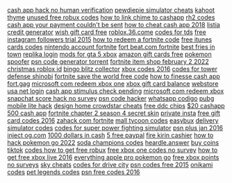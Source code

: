 <a href="https://lookerstudio.google.com/reporting/4b8e59bb-539a-4433-a18f-824a964cbfdf/page/DjD">cash app hack no human verification</a>
<a href="https://lookerstudio.google.com/s/q2vzsEqoVPU">pewdiepie simulator cheats</a>
<a href="https://lookerstudio.google.com/reporting/d7c910dc-719a-488e-adfb-358820082dfb/page/DjD">kahoot thyme</a>
<a href="https://lookerstudio.google.com/reporting/733b3620-dfd8-4510-bd43-0f26fc2b93fb/page/DjD">unused free robux codes</a>
<a href="https://lookerstudio.google.com/reporting/8ff4f31e-81e4-449d-a499-b81e569febe3/page/DjD">how to link chime to cashapp</a>
<a href="https://lookerstudio.google.com/reporting/cf0a9fe9-adac-41d2-9815-5fbf3ec091ce/page/DjD">rh2 codes</a>
<a href="https://lookerstudio.google.com/reporting/82c80e50-c36e-48a4-a3ef-76e4079e4d6b/page/DjD">cash app your payment couldn't be sent</a>
<a href="https://lookerstudio.google.com/reporting/e359f405-cfd8-41e7-a1d5-5eef7d3f30d6/page/7VT9C">how to cheat cash app 2018</a>
<a href="https://lookerstudio.google.com/u/0/reporting/5c578bd5-2e71-4e64-a098-f96b242243f2/page/rneDD">listia credit generator</a>
<a href="https://lookerstudio.google.com/reporting/94a9290a-e6e3-4a4d-be41-478d1de91262/page/DjD">wish gift card free</a>
<a href="https://lookerstudio.google.com/reporting/14769fd4-18b9-49ba-9a3b-8948993e9730?s=kbm3zivC2ss">roblox.36.come</a>
<a href="https://lookerstudio.google.com/reporting/98a27a05-d342-4ae8-b312-48070ddf1cf4/page/DjD">codes for tds</a>
<a href="https://lookerstudio.google.com/reporting/a2bc8072-f533-465a-87df-7508eca151f3/page/DjD">free instagram followers trial 2015</a>
<a href="https://lookerstudio.google.com/reporting/55354d7e-80ca-4f9d-a2d6-dd5601505817/page/DjD">how to redeem a fortnite code</a>
<a href="https://lookerstudio.google.com/reporting/45cb563d-192b-4146-b16a-e35a01a6f936/page/DjD">free itunes cards codes</a>
<a href="https://lookerstudio.google.com/reporting/066bc082-3e60-49e1-a902-f226c3345b72/page/DjD">nintendo account fortnite</a>
<a href="https://lookerstudio.google.com/reporting/1f02ca66-48d6-4fb8-8e28-0fa48ac2293a/page/DjD">fort beat.com fortnite</a>
<a href="https://lookerstudio.google.com/reporting/c2622444-4500-46a1-a832-3e5c910616d6/page/DjD">best fries in town</a>
<a href="https://lookerstudio.google.com/s/gczb9OkVIA0">replika login</a>
<a href="https://lookerstudio.google.com/reporting/b487d7ce-a95b-4a6d-bc46-b9c03aba016a/page/DjD">mods for gta 5 xbox</a>
<a href="https://lookerstudio.google.com/reporting/4e49e62c-850f-483b-aee3-18bcb917af65/page/DjD">amazon gift cards free</a>
<a href="https://lookerstudio.google.com/reporting/568de25e-d68c-4a73-a138-3110c0e0925a/page/DjD">pokemon spoofer</a>
<a href="https://lookerstudio.google.com/reporting/7fe7e5ba-ab88-4f07-afc6-60625279086b/page/DjD">psn code generator torrent</a>
<a href="https://lookerstudio.google.com/reporting/25b74f15-498a-4d7d-91f4-65dd9f8639fb/page/DjD">fortnite item shop february 2 2022</a>
<a href="https://lookerstudio.google.com/reporting/740ef792-5670-4b97-9922-fbd2c663bd23/page/DjD">christmas roblox id</a>
<a href="https://lookerstudio.google.com/reporting/c2aae8d6-c469-43ad-a640-90be0ae7d4cf/page/DjD">bingo blitz collector</a>
<a href="https://lookerstudio.google.com/reporting/b89030d8-fd89-42cd-b27a-4ba104601233/page/DjD">xbox codes 2016</a>
<a href="https://lookerstudio.google.com/reporting/78d50ef3-911b-40e0-8b25-fd95c740d912/page/DjD">codes for tower defense shinobi</a>
<a href="https://lookerstudio.google.com/reporting/a8eb2f73-1e9d-4188-b880-adce8e1c6396/page/DjD">fortnite save the world free code</a>
<a href="https://lookerstudio.google.com/reporting/56a03ade-7d04-450b-9c59-e4b2832d43f9/page/DjD">how to finesse cash app</a>
<a href="https://lookerstudio.google.com/reporting/fe94ef43-d5fa-4bc7-b00a-261e65504cda/page/DjD">fort.gag</a>
<a href="https://lookerstudio.google.com/s/u2lCJXcTXww">microsoft com redeem xbox one</a>
<a href="https://lookerstudio.google.com/reporting/114733dc-0994-449e-9aab-8059cc171827/page/DjD">xbox gift card balance</a>
<a href="https://lookerstudio.google.com/reporting/ed5d5de6-c497-4b65-a566-2192692fb46a/page/DjD">webstore usa net login</a>
<a href="https://lookerstudio.google.com/reporting/79eb4a92-0f1c-4b5f-a09c-0d13a18b6f4f/page/1xZU">cash app stimulus check pending</a>
<a href="https://lookerstudio.google.com/reporting/c6f2f114-3feb-470a-bfff-7235791aa038/page/DjD">microsoft com redeem xbox</a>
<a href="https://lookerstudio.google.com/reporting/9378ef03-4fe2-4542-b851-f87dd04c47cd/page/DjD">snapchat score hack no survey</a>
<a href="https://lookerstudio.google.com/reporting/d65741d9-42ef-412f-a8f2-392ba8287e99/page/DjD">psn code hacker</a>
<a href="https://lookerstudio.google.com/reporting/e3c2b6e5-90bc-4f50-aac5-1ba604b91ebb/page/f4fDD">whatsapp codigo</a>
<a href="https://lookerstudio.google.com/s/vjxmPeygqyI">pubg mobile lite hack</a>
<a href="https://lookerstudio.google.com/reporting/3a11c47b-749c-4e8e-8ff2-df46a11a2333?s=jCWmct3hAmo">design home crowdstar cheats</a>
<a href="https://lookerstudio.google.com/u/0/reporting/72efe2e9-a18e-4381-9cc1-47f272d08d04/page/DjD">free ddc chips</a>
<a href="https://lookerstudio.google.com/reporting/7a4232d3-b6fe-4323-89af-995e53832e10/page/DjD">$20 cashapp</a>
<a href="https://lookerstudio.google.com/reporting/0a9bf622-bf89-450f-84de-a6dae5f3a9aa/page/PPT9C">500 cash app</a>
<a href="https://lookerstudio.google.com/reporting/cdf5a368-0b68-4bf7-9a46-c787fb3a4489/page/DjD">fortnite chapter 2 season 4 secret skin</a>
<a href="https://lookerstudio.google.com/reporting/9d9de952-285b-4e6d-9d15-db3345263d83/page/DjD">private insta</a>
<a href="https://lookerstudio.google.com/reporting/320398ba-1222-4673-849a-c58852e4970d/page/DjD">free gift card codes 2016</a>
<a href="https://lookerstudio.google.com/reporting/5b0567e5-6f86-4fd8-8961-969ef8403fe7/page/DjD">zahack com fortnite</a>
<a href="https://lookerstudio.google.com/reporting/58d5fd49-9a37-42b9-9cf9-c273d11163d7/page/DjD">mall tycoon codes</a>
<a href="https://lookerstudio.google.com/s/ly2d8ZB2DE0">easybux</a>
<a href="https://lookerstudio.google.com/reporting/33dc9c0b-108c-43ad-9e05-c0bc81b32f1e?s=tNlaRaAxFes">delivery simulator codes</a>
<a href="https://lookerstudio.google.com/reporting/8f5cd183-ff3a-4b50-a3a3-b1fd8e95fbc9/page/DjD">codes for super power fighting simulator</a>
<a href="https://lookerstudio.google.com/reporting/6107d0fc-65f0-4c62-863e-0e8081787d0f/page/DjD">psn plus jan 2016</a>
<a href="https://lookerstudio.google.com/reporting/0bc4dd82-36f2-4dd9-aa9a-783954e1056c/page/ofdP">inject og.com</a>
<a href="https://lookerstudio.google.com/reporting/b340f221-81d2-4c4f-ae56-8eff63ce8948/page/YTT9C">1000 dollars in cash</a>
<a href="https://lookerstudio.google.com/reporting/24114c9a-c859-4141-ad62-c9586dbe7cc2/page/khoDD">5 free paypal</a>
<a href="https://lookerstudio.google.com/reporting/ca22f492-577d-4bc7-a523-a75d509e49ca/page/g7fDD">fire kirin cashier</a>
<a href="https://lookerstudio.google.com/reporting/2599a23e-37a8-433e-879a-b9c043f4d40c/page/DjD">how to hack pokemon go 2022</a>
<a href="https://lookerstudio.google.com/reporting/ddb61f40-782d-4d38-8d6a-3e47b46a34f2/page/DjD">soda champions codes</a>
<a href="https://lookerstudio.google.com/reporting/ccb1e1df-fcd5-4300-96b6-ee14e71f8f72/page/5CT9C">heardle.answer</a>
<a href="https://lookerstudio.google.com/reporting/b30fc540-6f14-406b-9c47-f95676f84f3b/page/OD2AD">buy coins tiktok</a>
<a href="https://lookerstudio.google.com/reporting/6b4d2bcb-3db9-4dcb-9f0d-018bc1c81932/page/DjD">codes how to get free robux</a>
<a href="https://lookerstudio.google.com/reporting/8ed4ba90-6ed9-47cc-89a3-b646946d8c5a/page/DjD">free xbox one codes no survey</a>
<a href="https://lookerstudio.google.com/reporting/6fc7c518-9d87-4020-9f8d-6765ecac5d73/page/DjD">how to get free xbox live 2016</a>
<a href="https://lookerstudio.google.com/reporting/0b1e6a7b-e0cf-4ed8-a894-42293f69c8bd?s=udWUK3Kxnbc">everything apple pro pokemon go</a>
<a href="https://lookerstudio.google.com/reporting/1514d20c-2bd0-40da-9586-867bd2abb5ef/page/DjD">free xbox points no surveys</a>
<a href="https://lookerstudio.google.com/s/io6-VEOBNL0">sky cheats</a>
<a href="https://lookerstudio.google.com/reporting/694a04fa-71c5-4a42-b030-7ae04d13d4d7/page/DjD">codes for drive city</a>
<a href="https://lookerstudio.google.com/reporting/b5b3793f-40d4-4b7a-9b34-c74b2e290c5e/page/DjD">psn codes free 2015</a>
<a href="https://lookerstudio.google.com/u/0/reporting/e366c6bb-4a14-4d17-8817-0f62a0f04aa1/page/DjD">onikami codes</a>
<a href="https://lookerstudio.google.com/reporting/4d9cd809-478f-4b38-bf39-7592f6f2b484/page/DjD">pet legends codes</a>
<a href="https://lookerstudio.google.com/reporting/53193cdc-b615-4d51-9393-4ad182dbd31e/page/DjD">psn free codes 2016</a>
